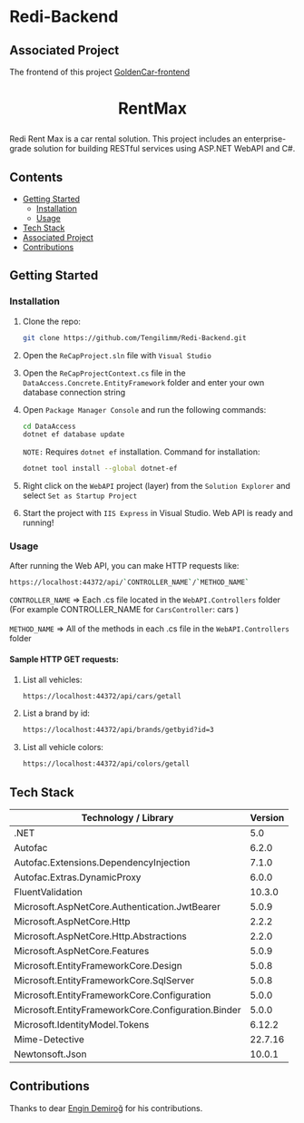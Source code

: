 # Redi-Backend

## Associated Project

The frontend of this project [GoldenCar-frontend](https://github.com/Tengilimm/Redi-Frontend)

# <p align="center">RentMax</p>

Redi Rent Max is a car rental solution. This project includes an enterprise-grade solution for building RESTful services using ASP.NET WebAPI and C#.

## Contents
- [Getting Started](#getting-started)
  * [Installation](#installation)
  * [Usage](#usage)
- [Tech Stack](#tech-stack)
- [Associated Project](#associated-project)
- [Contributions](#contributions)

## Getting Started

### Installation

1. Clone the repo:

   ```sh
   git clone https://github.com/Tengilimm/Redi-Backend.git
   ```
2. Open the `ReCapProject.sln` file with `Visual Studio`
3. Open the `ReCapProjectContext.cs` file in the `DataAccess.Concrete.EntityFramework` folder and enter your own database connection string
4. Open `Package Manager Console` and run the following commands:

   ```sh
   cd DataAccess
   dotnet ef database update
   ```
   `NOTE:` Requires `dotnet ef` installation. Command for installation:
   ```sh
   dotnet tool install --global dotnet-ef
   ```
   
5. Right click on the `WebAPI` project (layer) from the `Solution Explorer` and select `Set as Startup Project` 
6. Start the project with `IIS Express` in Visual Studio. Web API is ready and running!

### Usage
 
After running the Web API, you can make HTTP requests like:
   
   ```sh
   https://localhost:44372/api/`CONTROLLER_NAME`/`METHOD_NAME`
   ```
 
   `CONTROLLER_NAME` => Each .cs file located in the `WebAPI.Controllers` folder (For example CONTROLLER_NAME for `CarsController`: cars )
   <br><br>
   `METHOD_NAME` => All of the methods in each .cs file in the `WebAPI.Controllers` folder
 
#### Sample HTTP GET requests:

1. List all vehicles:
   ```sh
   https://localhost:44372/api/cars/getall
   ```
2. List a brand by id:
   ```sh
   https://localhost:44372/api/brands/getbyid?id=3
   ```
3. List all vehicle colors:
   ```sh
   https://localhost:44372/api/colors/getall
   ```

## Tech Stack
| Technology / Library | Version |
| ------------- | ------------- |
| .NET | 5.0 |
| Autofac | 6.2.0 |
| Autofac.Extensions.DependencyInjection | 7.1.0 |
| Autofac.Extras.DynamicProxy | 6.0.0 |
| FluentValidation | 10.3.0 |
| Microsoft.AspNetCore.Authentication.JwtBearer | 5.0.9 |
| Microsoft.AspNetCore.Http | 2.2.2 |
| Microsoft.AspNetCore.Http.Abstractions | 2.2.0 |
| Microsoft.AspNetCore.Features | 5.0.9 |
| Microsoft.EntityFrameworkCore.Design | 5.0.8 |
| Microsoft.EntityFrameworkCore.SqlServer | 5.0.8 |
| Microsoft.EntityFrameworkCore.Configuration | 5.0.0 |
| Microsoft.EntityFrameworkCore.Configuration.Binder | 5.0.0 |
| Microsoft.IdentityModel.Tokens | 6.12.2 |
| Mime-Detective | 22.7.16 |
| Newtonsoft.Json | 10.0.1 |


## Contributions

Thanks to dear [Engin Demiroğ](https://github.com/engindemirog) for his contributions.

